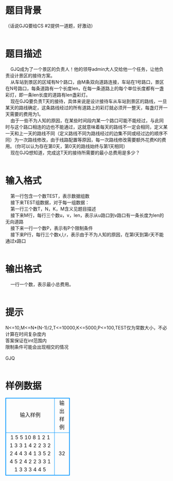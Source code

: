 # 

 
 # 题目背景 
（话说GJQ要给CS&nbsp;#2提供一道题，好激动）<br><br> 

 
 # 题目描述 
&nbsp;&nbsp;&nbsp;&nbsp;GJQ成为了一个景区的负责人！他的领导admin大人交给他一个任务，让他负责设计景区的接待方案。<br>&nbsp;&nbsp;&nbsp;&nbsp;从车站到景区的区域有N个路口，由M条双向道路连接，车站在1号路口，景区在N号路口，每条道路有一个长度len，在每一条道路上的每个单位长度都有一盏彩灯，即一条len长度的道路有len盏彩灯。<br>&nbsp;&nbsp;&nbsp;&nbsp;现在GJQ要负责T天的接待，具体来说是设计接待车从车站到景区的路线，一旦某天的路线确定，这条路线经过的所有道路上的彩灯就必须开一整天，每盏灯开一天需要的费用为1。<br>&nbsp;&nbsp;&nbsp;&nbsp;由于一些不为人知的原因，在某些时间段内某一个路口可能不能经过，与此同时与这个路口相连的边也不能通过，这就意味着每天的路线不一定会相同，定义某一天和上一天的路线不同（定义路线不同为路线经过的边集不同或经过边的顺序不同）为一次路线修改，由于线路配置等原因，每一次路线修改需要额外花费K的费用。（你可以认为存在第0天，第0天的路线始终与第1天相同）<br>&nbsp;&nbsp;&nbsp;&nbsp;现在GJQ想知道，完成这T天的接待所需要的最小总费用是多少？<br><br> 

 
 # 输入格式 
&nbsp;&nbsp;&nbsp;&nbsp;第一行包含一个数TEST，表示数据组数<br>&nbsp;&nbsp;&nbsp;&nbsp;接下来TEST组数据，对于每一组数据：<br>&nbsp;&nbsp;&nbsp;&nbsp;第一行三个数T，N，K，M含义见题目描述<br>&nbsp;&nbsp;&nbsp;&nbsp;接下来M行，每行三个数u，v，len，表示从u路口到v路口有一条长度为len的无向道路<br>&nbsp;&nbsp;&nbsp;&nbsp;接下来一行一个数P，表示有P个限制条件<br>&nbsp;&nbsp;&nbsp;&nbsp;接下来P行，每行三个数x,l,r，表示由于不为人知的原因，在第l天到第r天不能通过x路口<br><br> 

 
 # 输出格式 
&nbsp;&nbsp;&nbsp;&nbsp;一行一个数，表示最小总费用。<br><br> 

 
 # 提示 
N&lt;=10,M&lt;=N*(N-1)/2,T&lt;=10000,K&lt;=5000,P&lt;=100,TEST仅为常数大小，不必计算在时间复杂度内<br>答案保证在int范围内<br>限制条件可能会出现相交的情况<br><br>GJQ<br><br> 
# 样例数据
<style>
        table,table tr th, table tr td { border:1px solid #0094ff; }
        table { width: 200px; min-height: 25px; line-height: 25px; text-align: center; border-collapse: collapse;}   
    </style>
<table>
	<tr>
		<td>输入样例</td>
		<td>输出样例</td>
	</tr>
<tr><td>1
5 5 10 8
1 2 1
1 3 3
1 4 2
2 3 2
2 4 4
3 4 1
3 5 2
4 5 2
4
2 2 3
3 1 1 
3 3 3
4 4 5

</td><td>32

</td></tr></table>
